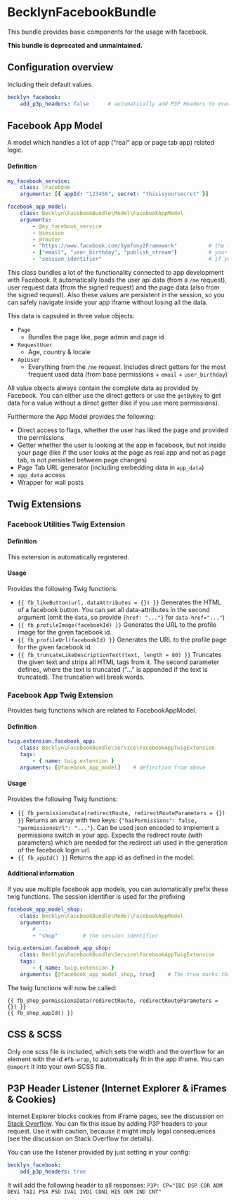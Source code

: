 BecklynFacebookBundle
=====================

This bundle provides basic components for the usage with facebook.

**This bundle is deprecated and unmaintained.**


## Configuration overview

Including their default values.

```yaml
becklyn_facebook:
    add_p3p_headers: false      # automatically add P3P Headers to every response (details further down)
```


## Facebook App Model
A model which handles a lot of app ("real" app or page tab app) related logic.

#### Definition
```yaml
my_facebook_service:
    class: \Facebook
    arguments: [{ appId: "123456", secret: "thisisyoursecret" }]

facebook_app_model:
    class: Becklyn\FacebookBundle\Model\FacebookAppModel
    arguments:
        - @my_facebook_service
        - @session
        - @router
        - "https://www.facebook.com/Symfony2Framework"          # the fan page url
        - ["email", "user_birthday", "publish_stream"]          # your required permissions
        - "session_identifier"                                  # if you need to use multiple services, you need to define unique session identifiers
```

This class bundles a lot of the functionality connected to app development with Facebook.
It automatically loads the user api data (from a `/me` request), user request data (from the signed request) and the page data (also from the signed request).
Also these values are persistent in the session, so you can safely navigate inside your app iframe without losing all the data.

This data is capsuled in three value objects:

* `Page`
    * Bundles the page like, page admin and page id
* `RequestUser`
    * Age, country  & locale
* `ApiUser`
    * Everything from the `/me` request. Includes direct getters for the most frequent used data (from base permissions + `email` + `user_birthday`)

All value objects always contain the complete data as provided by Facebook. You can either use the direct getters or use the `getByKey` to get data for a value without a direct getter (like if you use more permissions).


Furthermore the App Model provides the following:

* Direct access to flags, whether the user has liked the page and provided the permissions
* Getter whether the user is looking at the app in facebook, but not inside your page (like if the user looks at the page as real app and not as page tab, is not persisted between page changes)
* Page Tab URL generator (including embedding data in `app_data`)
* `app_data` access
* Wrapper for wall posts


## Twig Extensions

### Facebook Utilities Twig Extension

#### Definition
This extension is automatically registered.

#### Usage
Provides the following Twig functions:

* `{{ fb_likeButton(url, dataAttributes = {}) }}`
  Generates the HTML of a facebook button. You can set all data-attributes in the second argument (omit the `data`, so provide `{href: "..."}` for `data-href="..."`)
* `{{ fb_profileImage(facebookId) }}`
  Generates the URL to the profile image for the given facebook id.
* `{{ fb_profileUrl(facebookId) }}`
  Generates the URL to the profile page for the given facebook id.
* `{{ fb_truncateLikeDescriptionText(text, length = 80) }}`
  Truncates the given text and strips all HTML tags from it. The second parameter defines, where the text is truncated ("..." is appended if the text is truncated).
  The truncation will break words.


### Facebook App Twig Extension
Provides twig functions which are related to FacebookAppModel.

#### Definition
```yaml
twig.extension.facebook_app:
    class: Becklyn\FacebookBundle\Service\FacebookAppTwigExtension
    tags:
        - { name: twig.extension }
    arguments: [@facebook_app_model]    # definition from above
```

#### Usage
Provides the following Twig functions:

* `{{ fb_permissionsData(redirectRoute, redirectRouteParameters = {}) }}`
  Returns an array with two keys: `{"hasPermissions": false, "permissionsUrl": "..."}`. Can be used json encoded to implement a permissions switch in your app.
  Expects the redirect route (with parameters) which are needed for the redirect uri used in the generation of the facebook login url.
* `{{ fb_appId() }}`
  Returns the app id as defined in the model.

#### Additional information
If you use multiple facebook app models, you can automatically prefix these twig functions. The session identifier is used for the prefixing

```yaml
facebook_app_model_shop:
    class: Becklyn\FacebookBundle\Model\FacebookAppModel
    arguments:
        # ...
        - "shop"        # the session identifier

twig.extension.facebook_app_shop:
    class: Becklyn\FacebookBundle\Service\FacebookAppTwigExtension
    tags:
        - { name: twig.extension }
    arguments: [@facebook_app_model_shop, true]    # The true marks that the functions should be prefixed
```

The twig functions will now be called:
```twig
{{ fb_shop_permissionsData(redirectRoute, redirectRouteParameters = {}) }}
{{ fb_shop_appId() }}
```


## CSS & SCSS
Only one scss file is included, which sets the width and the overflow for an element with the id `#fb-wrap`, to automatically fit in the app iframe.
You can `@import` it into your own SCSS file.



## P3P Header Listener (Internet Explorer & iFrames & Cookies)
Internet Explorer blocks cookies from iFrame pages, see the discussion on [Stack Overflow](http://stackoverflow.com/questions/389456/cookie-blocked-not-saved-in-iframe-in-internet-explorer).
You can fix this issue by adding P3P headers to your request. Use it with caution, because it might imply legal consequences (see the discussion on Stack Overflow for details).

You can use the listener provided by just setting in your config:

```yaml
becklyn_facebook:
    add_p3p_headers: true
```

It will add the following header to all responses:
`P3P: CP="IDC DSP COR ADM DEVi TAIi PSA PSD IVAi IVDi CONi HIS OUR IND CNT"`
